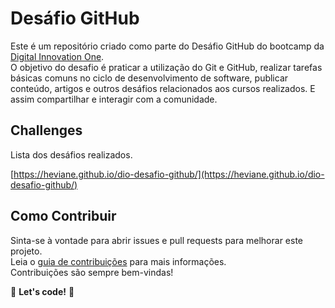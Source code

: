 # Desáfio GitHub

Este é um repositório criado como parte do Desáfio GitHub do bootcamp da [Digital Innovation One](https://web.dio.me/).<br>
O objetivo do desafio é praticar a utilização do Git e GitHub, realizar tarefas básicas comuns no ciclo de desenvolvimento de software, publicar conteúdo, artigos e outros desáfios relacionados aos cursos realizados. E assim compartilhar e interagir com a comunidade.

## Challenges

Lista dos desáfios realizados.

[https://heviane.github.io/dio-desafio-github/](https://heviane.github.io/dio-desafio-github/)

## Como Contribuir

Sinta-se à vontade para abrir issues e pull requests para melhorar este projeto.<br>
Leia o [guia de contribuições](CONTRIBUTING.md) para mais informações.<br>
Contribuições são sempre bem-vindas!

🚀 **Let's code!** 🚀
